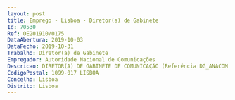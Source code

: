 ```yaml
--- 
layout: post
title: Emprego - Lisboa - Diretor(a) de Gabinete
Id: 70530
Ref: OE201910/0175
DataAbertura: 2019-10-03
DataFecho: 2019-10-31
Trabalho: Diretor(a) de Gabinete
Empregador: Autoridade Nacional de Comunicações
Descricao: DIRETOR(A) DE GABINETE DE COMUNICAÇÃO (Referência DG_ANACOM J)
CodigoPostal: 1099-017 LISBOA
Concelho: Lisboa
Distrito: Lisboa
--- 
```

